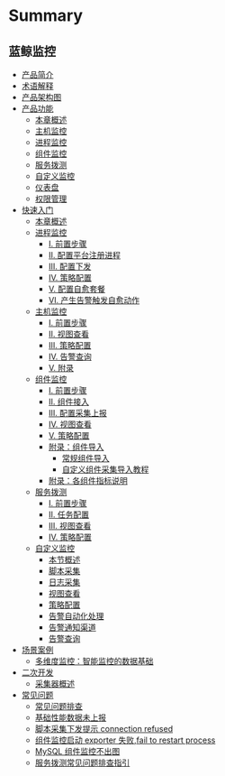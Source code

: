 # Summary

## 蓝鲸监控
* [产品简介](产品简介/README.md)
* [术语解释](术语解释/Concepts_Terminology.md)
* [产品架构图](产品结构图/Product_Architecture.md)
* [产品功能]()
    * [本章概述](产品功能/Function_Introduction.md)
    * [主机监控](产品功能/Host_monitor_desc.md)
    * [进程监控](产品功能/Process_monitor_desc.md)
    * [组件监控](产品功能/Component_monitor_desc.md)
    * [服务拨测](产品功能/Uptime_check_desc.md)
    * [自定义监控](产品功能/Custom_monitor_desc.md)
    * [仪表盘](产品功能/Visualization_desc.md)
    * [权限管理](产品功能/Authority_management_desc.md)
* [快速入门]()
    * [本章概述](快速入门/Getting_started.md)
    * [进程监控]()
        * [Ⅰ. 前置步骤](快速入门/进程监控/process_monitor_front.md)
        * [Ⅱ. 配置平台注册进程](快速入门/进程监控/process_monitor_cmdb_config.md)
        * [Ⅲ. 配置下发](快速入门/进程监控/process_monitor_distribution_config.md)
        * [Ⅳ. 策略配置](快速入门/进程监控/process_monitor_alarm_config.md)
        * [Ⅴ. 配置自愈套餐](快速入门/进程监控/process_monitor_fta_config.md)
        * [Ⅵ. 产生告警触发自愈动作](快速入门/进程监控/process_monitor_fta_result.md)
    * [主机监控]()
        * [Ⅰ. 前置步骤](快速入门/主机监控/host_monitor_front.md)
        * [Ⅱ. 视图查看](快速入门/主机监控/host_monitor_view.md)
        * [Ⅲ. 策略配置](快速入门/主机监控/host_monitor_config.md)
        * [Ⅳ. 告警查询](快速入门/主机监控/host_monitor_check_alarm.md)
        * [Ⅴ. 附录](快速入门/主机监控/host_monitor_end.md)
    * [组件监控]()
        * [Ⅰ. 前置步骤](快速入门/组件监控/component_monitor_front.md)
        * [Ⅱ. 组件接入](快速入门/组件监控/component_acsess.md)
        * [Ⅲ. 配置采集上报](快速入门/组件监控/component_collect.md)
        * [Ⅳ. 视图查看](快速入门/组件监控/component_monitor_view.md)
        * [Ⅴ. 策略配置](快速入门/组件监控/component_monitor_config.md)
        * [附录：组件导入]()
            * [常规组件导入](快速入门/组件监控/Import_Component.md)
            * [自定义组件采集导入教程](快速入门/组件监控/Write_Component.md)
        * [附录：各组件指标说明](快速入门/组件监控/Component_monitor_index.md)
    * [服务拨测]()
        * [Ⅰ. 前置步骤](快速入门/服务拨测/uptime_front.md)
        * [Ⅱ. 任务配置](快速入门/服务拨测/uptime_collect.md)
        * [Ⅲ. 视图查看](快速入门/服务拨测/uptime_view.md)
        * [Ⅳ. 策略配置](快速入门/服务拨测/uptime_config.md)
    * [自定义监控]()
        * [本节概述](快速入门/自定义监控/Custom_Monitor_Getting_Started.md)
        * [脚本采集](快速入门/自定义监控/Shell_Scripts_Collection.md)
        * [日志采集](快速入门/自定义监控/Log_Collection.md)
        * [视图查看](快速入门/自定义监控/Custom_Monitor_Visualization.md)
        * [策略配置](快速入门/自定义监控/Custom_Monitor_Trigger.md)
        * [告警自动化处理](快速入门/自定义监控/Custom_Monitor_Auto-recovery.md)
        * [告警通知渠道](快速入门/自定义监控/Alarm_Notice.md)
        * [告警查询](快速入门/自定义监控/Event_Center.md)
* [场景案例]()
    * [多维度监控：智能监控的数据基础](场景案例/Multi-dimensional_monitoring.md)
* [二次开发]()
    * [采集器概述](二次开发/plugins.md)
* [常见问题]()
    * [常见问题排查](常见问题/FAQ.md)
    * [基础性能数据未上报](常见问题/Basic_Performance_Data_Not_Reported.md)
    * [脚本采集下发提示 connection refused](常见问题/Shell_Collection_Attention_Connection_Refused.md)
    * [组件监控启动 exporter 失败,fail to restart process](常见问题/Component_Fail_to_Restart_Process.md)
    * [MySQL 组件监控不出图](常见问题/MySQL_Component_no_Pic.md)
    * [服务拨测常见问题排查指引](常见问题/allocate.md)
